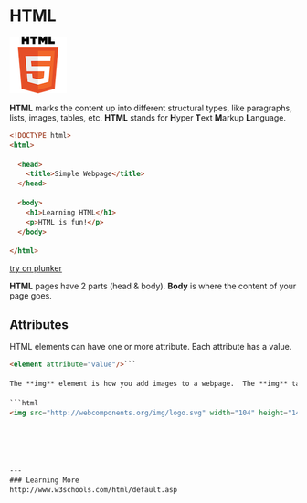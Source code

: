 
# HTML

![HTML5 Logo](images/html5logo.png)

**HTML** marks the content up into different structural types, like paragraphs, lists, images, tables, etc.  **HTML** stands for **H**yper **T**ext **M**arkup **L**anguage.



```html
<!DOCTYPE html>
<html>

  <head>
    <title>Simple Webpage</title>
  </head>

  <body>
    <h1>Learning HTML</h1>
    <p>HTML is fun!</p>
  </body>

</html>
```


[try on plunker](http://plnkr.co/edit/rwtHAvL6VV7VVV0r9tmK?p=preview)


**HTML** pages have 2 parts (head & body).  **Body** is where the content of your page goes.


## Attributes

HTML elements can have one or more attribute.  Each attribute has a value.

```html
<element attribute="value"/>```

The **img** element is how you add images to a webpage.  The **img** tag has a **src** attribute that specifies the image to display.  The image tag also has a **width** and **height** attribute.

```html
<img src="http://webcomponents.org/img/logo.svg" width="104" height="142">```





---
### Learning More
http://www.w3schools.com/html/default.asp